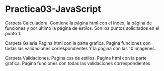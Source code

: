 # Practica03-JavaScript
Carpeta Calculadora.
Contiene la página html con el index, la página de funciones y por último la página de estilos.
Son los puntos solicitados en el punto 1.

Carpeta Galeria
Pagina html con la parte grafica.
Pagina funciones con todas las validaciones correspondientes
Y la página con las 10 imagenes.

Carpeta Validaciones.
Pagina css de estilos.
Pagina html con la parte grafica.
Pagina funciones con todas las validaciones correspondientes.

